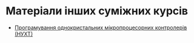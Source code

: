 # Матеріали інших суміжних курсів

- [Програмування однокристальних мікропроцесорних контролерів (НУХТ)](progrmicrocontr/README.md)
